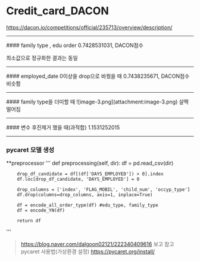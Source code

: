 # Credit_card_DACON
https://dacon.io/competitions/official/235713/overview/description/

<hr>
#### family type , edu order
0.7428531031, DACON점수

최소값으로 정규화한 결과는 동일 
<hr>
#### employed_date 0이상을 drop으로 바꿨을 때 
0.7438235671, DACON점수
비슷함
<hr>
#### family type을 더미할 때 
![image-3.png](attachment:image-3.png)
살짝 떨어짐
<hr>
#### 변수 후진제거 했을 때(과적합)
1.1531252015	

<hr>

### pycaret 모델 생성 
**preprocessor 
'''
    def preprocessing(self, dir):
        df = pd.read_csv(dir)

        drop_df_candidate = df[(df['DAYS_EMPLOYED']) > 0].index
        df.loc[drop_df_candidate, 'DAYS_EMPLOYED'] = 0

        drop_columns = ['index', 'FLAG_MOBIL', 'child_num', 'occyp_type']
        df.drop(columns=drop_columns, axis=1, inplace=True)

        df = encode_all_order_type(df) #edu_type, family_type
        df = encode_YN(df)

        return df
'''

> https://blog.naver.com/dalgoon02121/222340409616 보고 참고
> pycaret 사용법(가상환경 설정) https://pycaret.org/install/


